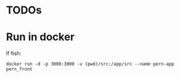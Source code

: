 # TODOs


# Run in docker

If fish:

```shell 
docker run -d -p 3000:3000 -v (pwd)/src:/app/src --name pern-app pern_front
```